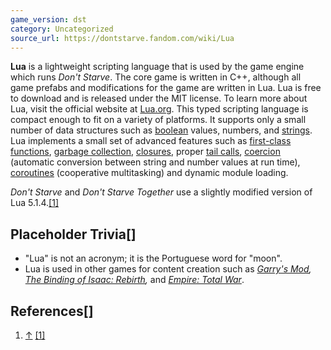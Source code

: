 ```yaml
---
game_version: dst
category: Uncategorized
source_url: https://dontstarve.fandom.com/wiki/Lua
---
```


**Lua** is a lightweight scripting language that is used by the game engine which runs *Don't Starve*. The core game is written in C++, although all game prefabs and modifications for the game are written in Lua. Lua is free to download and is released under the MIT license. To learn more about Lua, visit the official website at [Lua.org](http://www.lua.org). This typed scripting language is compact enough to fit on a variety of platforms. It supports only a small number of data structures such as [boolean](https://en.wikipedia.org/wiki/Boolean_data_type "wikipedia:Boolean data type") values, numbers, and [strings](https://en.wikipedia.org/wiki/String_(computer_science) "wikipedia:String (computer science)"). Lua implements a small set of advanced features such as [first-class functions](https://en.wikipedia.org/wiki/First-class_function "wikipedia:First-class function"), [garbage collection](https://en.wikipedia.org/wiki/Garbage_collection_(computer_science) "wikipedia:Garbage collection (computer science)"), [closures](https://en.wikipedia.org/wiki/Closure_(computer_science) "wikipedia:Closure (computer science)"), proper [tail calls](https://en.wikipedia.org/wiki/Tail_recursion "wikipedia:Tail recursion"), [coercion](https://en.wikipedia.org/wiki/Type_conversion "wikipedia:Type conversion") (automatic conversion between string and number values at run time), [coroutines](https://en.wikipedia.org/wiki/Coroutine "wikipedia:Coroutine") (cooperative multitasking) and dynamic module loading.

*Don't Starve* and *Don't Starve Together* use a slightly modified version of Lua 5.1.4.[[1]](#cite_note-1)

## Placeholder Trivia[]

* "Lua" is not an acronym; it is the Portuguese word for "moon".
* Lua is used in other games for content creation such as *[Garry's Mod](https://en.wikipedia.org/wiki/Garry%27s_Mod "wikipedia:Garry's Mod"), [The Binding of Isaac: Rebirth](https://en.wikipedia.org/wiki/The_Binding_of_Isaac:_Rebirth?wprov=sfti1),* and *[Empire: Total War](https://en.wikipedia.org/wiki/Empire:_Total_War "wikipedia:Empire: Total War")*.

## References[]

1. [↑](#cite_ref-1) [[1]](https://forums.kleientertainment.com/topic/68404-lua-version)